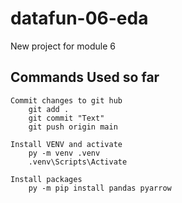 # datafun-06-eda
New project for module 6

## Commands Used so far
```
Commit changes to git hub
    git add .
    git commit "Text"
    git push origin main

Install VENV and activate
    py -m venv .venv
    .venv\Scripts\Activate

Install packages    
    py -m pip install pandas pyarrow

```